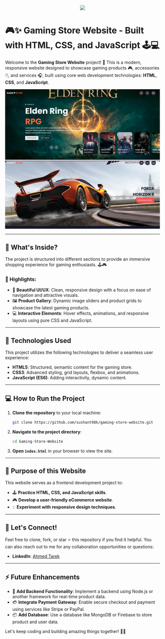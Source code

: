<h1 align="center">
    <img src="https://readme-typing-svg.herokuapp.com/?font=Righteous&size=35&center=true&vCenter=true&width=500&height=70&duration=4000&lines=Game+Store+Website;" />
</h1>

# 🎮✨ Gaming Store Website - Built with HTML, CSS, and JavaScript 🕹️💻

Welcome to the **Gaming Store Website** project! 🚀 This is a modern, responsive website designed to showcase gaming products 🎮, accessories 🖱️, and services 🎧, built using core web development technologies: **HTML**, **CSS**, and **JavaScript**.

<img src="img/Screenshot 2025-03-28 221838.png"/>
<img src="img/Screenshot 2025-03-28 221910.png"/>

---

## 🌟 What's Inside?

The project is structured into different sections to provide an immersive shopping experience for gaming enthusiasts. 🕹️🎮

### 📌 Highlights:

- 🎨 **Beautiful UI/UX**: Clean, responsive design with a focus on ease of navigation and attractive visuals.
- 🖼️ **Product Gallery**: Dynamic image sliders and product grids to showcase the latest gaming products.
- 💻 **Interactive Elements**: Hover effects, animations, and responsive layouts using pure CSS and JavaScript.

---

## 🚀 Technologies Used

This project utilizes the following technologies to deliver a seamless user experience:

- **HTML5**: Structured, semantic content for the gaming store.
- **CSS3**: Advanced styling, grid layouts, flexbox, and animations.
- **JavaScript (ES6)**: Adding interactivity, dynamic content.

---

## 💻 How to Run the Project

1. **Clone the repository** to your local machine:
   ```bash
   git clone https://github.com/sushant98k/gaming-store-website.git
   ```
2. **Navigate to the project directory**:
   ```bash
   cd Gaming-Store-Website
   ```
3. **Open `index.html`** in your browser to view the site.

---

## 🎯 Purpose of this Website

This website serves as a frontend development project to:

- 🕹️ **Practice HTML, CSS, and JavaScript skills**.
- 🎮 **Develop a user-friendly eCommerce website**.
- 💡 **Experiment with responsive design techniques**.

---

## 🚀 Let's Connect!

Feel free to clone, fork, or star ⭐ this repository if you find it helpful. You can also reach out to me for any collaboration opportunities or questions:

- **LinkedIn**: [Ahmed Tarek](www.linkedin.com/in/tarto2a)

---

## ⚡ Future Enhancements

- 🔧 **Add Backend Functionality**: Implement a backend using Node.js or another framework for real-time product data.
- 💳 **Integrate Payment Gateway**: Enable secure checkout and payment using services like Stripe or PayPal.
- 📦 **Add Database**: Use a database like MongoDB or Firebase to store product and user data.

Let's keep coding and building amazing things together! 🚀🔥
